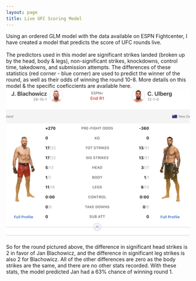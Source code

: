 ```yaml
---
layout: page
title: Live UFC Scoring Model
---
```

Using an ordered GLM model with the data available on ESPN Fightcenter, I have created a model that predicts the score of UFC rounds live. &nbsp;<br>
&nbsp;<br>
The predictors used in this model are significant strikes landed (broken up by the head, body & legs), non-significant strikes, knockdowns, control time, takedowns, and submission attempts. The differences of these statistics (red corner - blue corner) are used to predict the winner of the round, as well as their odds of winning the round 10-8. More details on this model & the specific coeficcients are available here.
<img src="/assets/ufc/fightcenter_ex.png" alt="Image" width="650"/>
&nbsp;<br>
So for the round pictured above, the difference in significant head strikes is 2 in favor of Jan Blachowicz, and the difference in significant leg strikes is also 2 for Blachowicz. All of the other differences are zero as the body strikes are the same, and there are no other stats recorded. With these stats, the model predicted Jan had a 63% chance of winning round 1.

